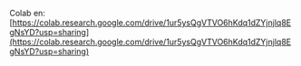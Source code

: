 Colab en: [https://colab.research.google.com/drive/1ur5ysQgVTVO6hKdq1dZYjnjlq8EgNsYD?usp=sharing](https://colab.research.google.com/drive/1ur5ysQgVTVO6hKdq1dZYjnjlq8EgNsYD?usp=sharing)
